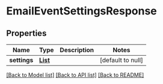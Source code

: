 # EmailEventSettingsResponse
## Properties

| Name | Type | Description | Notes |
|------------ | ------------- | ------------- | -------------|
| **settings** | [**List**](EmailEventSettings.md) |  | [default to null] |

[[Back to Model list]](../README.md#documentation-for-models) [[Back to API list]](../README.md#documentation-for-api-endpoints) [[Back to README]](../README.md)

